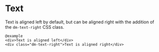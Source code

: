# Text

Text is aligned left by default, but can be aligned right with the addition of the `dm-text-right` CSS class.

    @example
    <div>Text is aligned left</div>
    <div class="dm-text-right">Text is aligned right</div>

